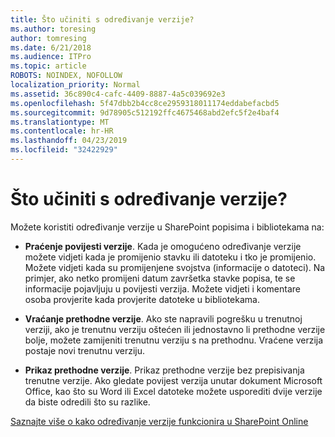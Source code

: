 ```yaml
---
title: Što učiniti s određivanje verzije?
ms.author: toresing
author: tomresing
ms.date: 6/21/2018
ms.audience: ITPro
ms.topic: article
ROBOTS: NOINDEX, NOFOLLOW
localization_priority: Normal
ms.assetid: 36c890c4-cafc-4409-8887-4a5c039692e3
ms.openlocfilehash: 5f47dbb2b4cc8ce2959318011174eddabefacbd5
ms.sourcegitcommit: 9d78905c512192ffc4675468abd2efc5f2e4baf4
ms.translationtype: MT
ms.contentlocale: hr-HR
ms.lasthandoff: 04/23/2019
ms.locfileid: "32422929"
---
```

# <a name="what-can-i-do-with-versioning"></a>Što učiniti s određivanje verzije?

Možete koristiti određivanje verzije u SharePoint popisima i bibliotekama na:
  
- **Praćenje povijesti verzije**. Kada je omogućeno određivanje verzije možete vidjeti kada je promijenio stavku ili datoteku i tko je promijenio. Možete vidjeti kada su promijenjene svojstva (informacije o datoteci). Na primjer, ako netko promijeni datum završetka stavke popisa, te se informacije pojavljuju u povijesti verzija. Možete vidjeti i komentare osoba provjerite kada provjerite datoteke u bibliotekama. 
    
- **Vraćanje prethodne verzije**. Ako ste napravili pogrešku u trenutnoj verziji, ako je trenutnu verziju oštećen ili jednostavno li prethodne verzije bolje, možete zamijeniti trenutnu verziju s na prethodnu. Vraćene verzija postaje novi trenutnu verziju. 
    
- **Prikaz prethodne verzije**. Prikaz prethodne verzije bez prepisivanja trenutne verzije. Ako gledate povijest verzija unutar dokument Microsoft Office, kao što su Word ili Excel datoteke možete usporediti dvije verzije da biste odredili što su razlike. 
    
[Saznajte više o kako određivanje verzije funkcionira u SharePoint Online](https://go.microsoft.com/fwlink/?linkid=875710)
  


